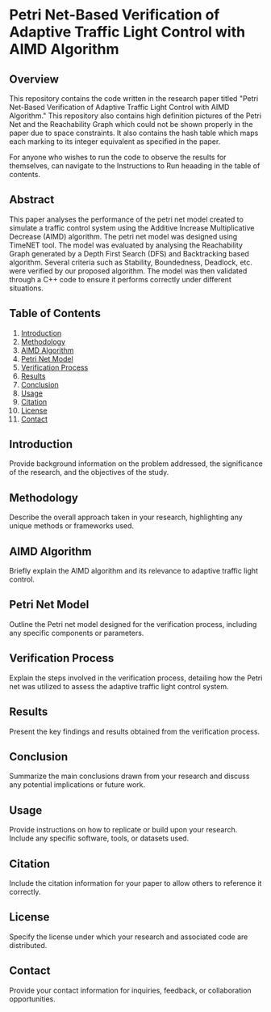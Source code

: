 # Petri Net-Based Verification of Adaptive Traffic Light Control with AIMD Algorithm

## Overview

This repository contains the code written in the research paper titled "Petri Net-Based Verification of Adaptive Traffic Light Control with AIMD Algorithm." This repository also contains high definition pictures of the Petri Net and the Reachability Graph which could not be shown properly in the paper due to space constraints. It also contains the hash table which maps each marking to its integer equivalent as specified in the paper.

For anyone who wishes to run the code to observe the results for themselves, can navigate to the Instructions to Run heaading in the table of contents.


## Abstract

This paper analyses the performance of the petri
net model created to simulate a traffic control system using the
Additive Increase Multiplicative Decrease (AIMD) algorithm. The
petri net model was designed using TimeNET tool. The model
was evaluated by analysing the Reachability Graph generated by
a Depth First Search (DFS) and Backtracking based algorithm.
Several criteria such as Stability, Boundedness, Deadlock, etc.
were verified by our proposed algorithm. The model was then
validated through a C++ code to ensure it performs correctly
under different situations.

## Table of Contents

1. [Introduction](#introduction)
2. [Methodology](#methodology)
3. [AIMD Algorithm](#aimd-algorithm)
4. [Petri Net Model](#petri-net-model)
5. [Verification Process](#verification-process)
6. [Results](#results)
7. [Conclusion](#conclusion)
8. [Usage](#usage)
9. [Citation](#citation)
10. [License](#license)
11. [Contact](#contact)

## Introduction

Provide background information on the problem addressed, the significance of the research, and the objectives of the study.

## Methodology

Describe the overall approach taken in your research, highlighting any unique methods or frameworks used.

## AIMD Algorithm

Briefly explain the AIMD algorithm and its relevance to adaptive traffic light control.

## Petri Net Model

Outline the Petri net model designed for the verification process, including any specific components or parameters.

## Verification Process

Explain the steps involved in the verification process, detailing how the Petri net was utilized to assess the adaptive traffic light control system.

## Results

Present the key findings and results obtained from the verification process.

## Conclusion

Summarize the main conclusions drawn from your research and discuss any potential implications or future work.

## Usage

Provide instructions on how to replicate or build upon your research. Include any specific software, tools, or datasets used.

## Citation

Include the citation information for your paper to allow others to reference it correctly.

## License

Specify the license under which your research and associated code are distributed.

## Contact

Provide your contact information for inquiries, feedback, or collaboration opportunities.
